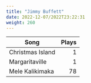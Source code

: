 ```yaml
---
title: "Jimmy Buffett"
date: 2022-12-07/2022T23:22:31
weight: 260
---
```




 Song | Plays 
----- | -----:
Christmas Island | 1
Margaritaville | 1
Mele Kalikimaka | 78
